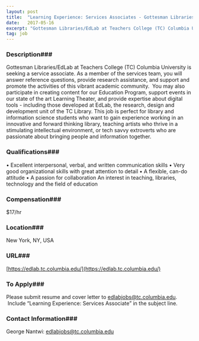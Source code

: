 ```yaml
---
layout: post
title:  "Learning Experience: Services Associates - Gottesman Libraries/EdLab, Teachers College Columbia University"
date:   2017-05-16
excerpt: "Gottesman Libraries/EdLab at Teachers College (TC) Columbia University is seeking a service associate. As a member of the services team, you will answer reference questions, provide research assistance, and support and promote the activities of this vibrant academic community.  You may also participate in creating content for our Education Program,..."
tag: job
---
```


### Description###

Gottesman Libraries/EdLab at Teachers College (TC) Columbia University is seeking a service associate. As a member of the services team, you will answer reference questions, provide research assistance, and support and promote the activities of this vibrant academic community.  You may also participate in creating content for our Education Program, support events in our state of the art Learning Theater, and provide expertise about digital tools - including those developed at EdLab, the research, design and development unit of the TC Library.
This job is perfect for library and information science students who want to gain experience working in an innovative and forward thinking library, teaching artists who thrive in a stimulating intellectual environment, or tech savvy extroverts who are passionate about bringing people and information together.





### Qualifications###

•	Excellent interpersonal, verbal, and written communication skills
•	Very good organizational skills with great attention to detail
•	A flexible, can-do attitude
•	A passion for collaboration
        An interest in teaching, libraries, technology and the field of education


### Compensation###

$17/hr


### Location###

New York, NY, USA


### URL###

[https://edlab.tc.columbia.edu/](https://edlab.tc.columbia.edu/)

### To Apply###

Please submit resume and cover letter to edlabjobs@tc.columbia.edu.  Include “Learning Experience: Services Associate” in the subject line.




### Contact Information###

George Nantwi: edlabjobs@tc.columbia.edu

